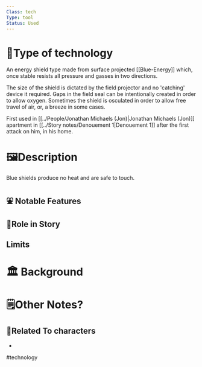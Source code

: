 ```yaml
---
Class: tech
Type: tool
Status: Used
---
```

# 🔧Type of technology
An energy shield type made from surface projected [[Blue-Energy]] which, once stable resists all pressure and gasses in two directions.

The size of the shield is dictated by the field projector and no 'catching' device it required. Gaps in the field seal can be intentionally created in order to allow oxygen. Sometimes the shield is osculated in order to allow free travel of air, or, a breeze in some cases. 

First used in [[../People/Jonathan Michaels (Jon)|Jonathan Michaels (Jon)]] apartment in [[../Story notes/Denouement 1|Denouement 1]] after the first attack on him, in his home. 

# **🖼️Description** 
Blue shields produce no heat and are safe to touch.

## ⛲ Notable Features


## 📜Role in Story


## Limits


# 🏛️ Background


# 🗒️Other Notes?

## 👤Related To characters
- 


<!---
![[PICURES|300]] 
-->

#technology 